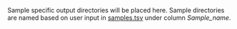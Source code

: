 Sample specific output directories will be placed here. Sample directories are named based on user 
input in [samples.tsv](../config/samples.tsv) under column *Sample_name*.

